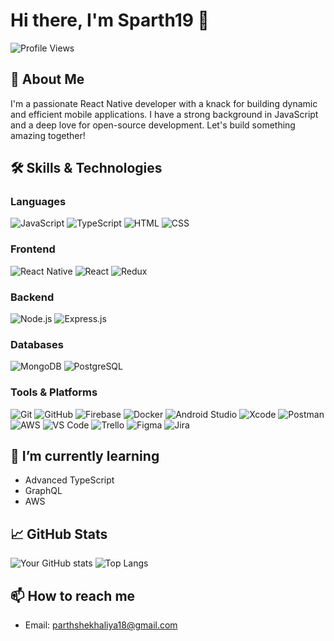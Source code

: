 # Hi there, I'm Sparth19 👋

![Profile Views](https://komarev.com/ghpvc/?username=yourusername&style=flat-square)

## 🚀 About Me
I'm a passionate React Native developer with a knack for building dynamic and efficient mobile applications. I have a strong background in JavaScript and a deep love for open-source development. Let's build something amazing together!

## 🛠️ Skills & Technologies

### Languages
<p>
  <img src="https://img.shields.io/badge/-JavaScript-black?style=flat-square&logo=javascript" alt="JavaScript"/>
  <img src="https://img.shields.io/badge/-TypeScript-007ACC?style=flat-square&logo=typescript" alt="TypeScript"/>
  <img src="https://img.shields.io/badge/-HTML-E34F26?style=flat-square&logo=html5&logoColor=white" alt="HTML"/>
  <img src="https://img.shields.io/badge/-CSS-1572B6?style=flat-square&logo=css3&logoColor=white" alt="CSS"/>
</p>

### Frontend
<p>
  <img src="https://img.shields.io/badge/-React%20Native-20232A?style=flat-square&logo=react" alt="React Native"/>
  <img src="https://img.shields.io/badge/-React-20232A?style=flat-square&logo=react" alt="React"/>
  <img src="https://img.shields.io/badge/-Redux-764ABC?style=flat-square&logo=redux" alt="Redux"/>
</p>

### Backend
<p>
  <img src="https://img.shields.io/badge/-Node.js-43853D?style=flat-square&logo=Node.js&logoColor=white" alt="Node.js"/>
  <img src="https://img.shields.io/badge/-Express.js-000000?style=flat-square&logo=express&logoColor=white" alt="Express.js"/>
</p>

### Databases
<p>
  <img src="https://img.shields.io/badge/-MongoDB-4DB33D?style=flat-square&logo=mongodb&logoColor=white" alt="MongoDB"/>
  <img src="https://img.shields.io/badge/-PostgreSQL-336791?style=flat-square&logo=postgresql&logoColor=white" alt="PostgreSQL"/>
</p>

### Tools & Platforms
<p>
  <img src="https://img.shields.io/badge/-Git-F05032?style=flat-square&logo=git&logoColor=white" alt="Git"/>
  <img src="https://img.shields.io/badge/-GitHub-181717?style=flat-square&logo=github" alt="GitHub"/>
  <img src="https://img.shields.io/badge/-Firebase-FFCA28?style=flat-square&logo=firebase&logoColor=black" alt="Firebase"/>
  <img src="https://img.shields.io/badge/-Docker-2496ED?style=flat-square&logo=docker&logoColor=white" alt="Docker"/>
  <img src="https://img.shields.io/badge/-Android%20Studio-3DDC84?style=flat-square&logo=android-studio&logoColor=white" alt="Android Studio"/>
  <img src="https://img.shields.io/badge/-Xcode-1575F9?style=flat-square&logo=xcode&logoColor=white" alt="Xcode"/>
  <img src="https://img.shields.io/badge/Postman-FF6C37?style=flat-square&logo=postman&logoColor=white" alt="Postman"/>
  <img src="https://img.shields.io/badge/-AWS-232F3E?style=flat-square&logo=amazon-aws" alt="AWS"/>
  <img src="https://img.shields.io/badge/-VS%20Code-007ACC?style=flat-square&logo=visual-studio-code" alt="VS Code"/>
  <img src="https://img.shields.io/badge/-Trello-0079BF?style=flat-square&logo=trello&logoColor=white" alt="Trello"/>
  <img src="https://img.shields.io/badge/-Figma-F24E1E?style=flat-square&logo=figma&logoColor=white" alt="Figma"/>
  <img src="https://img.shields.io/badge/-Jira-0052CC?style=flat-square&logo=jira&logoColor=white" alt="Jira"/>
</p>

## 🌱 I’m currently learning
- Advanced TypeScript
- GraphQL
- AWS

## 📈 GitHub Stats
<p>
  <img src="https://github-readme-stats.vercel.app/api?username=sparth19&show_icons=true&hide_border=true" alt="Your GitHub stats"/>
  <img src="https://github-readme-stats.vercel.app/api/top-langs/?username=sparth19&layout=compact&hide_border=true" alt="Top Langs"/>
</p>

## 📫 How to reach me
- Email: [parthshekhaliya18@gmail.com](mailto:parthshekhaliya18@gmail.com)

